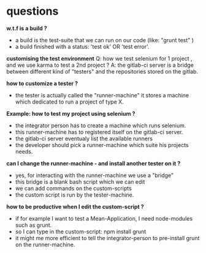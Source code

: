 # questions

 **w.t.f is a build ?**
- a build is the test-suite that we can run on our code (like: "grunt test" )
- a build finished with a status: 'test ok' OR 'test error'.



**customising the test environment**
 Q: how we test selenium for 1 project , and we use karma to test a 2nd project  ?
 A: the gitlab-ci server is a bridge between different kind of "testers" and the repositories stored on the gitlab.


**how to customize a tester  ?**
- the tester is actually called the "runner-machine" it stores a machine which dedicated to run a project of type X.


**Example: how to test my project using selenium ?**
- the integrator person has to create a machine which runs selenium.
- this runner-machine has to registered itself on the gitlab-ci server.
- the gitlab-ci server eventualy list the available runners
- the developer should pick a runner-machine which suite his projects needs.


**can I change the runner-machine - and install another tester on it ?**
- yes, for interacting with the runner-machine we use a "bridge"
- this bridge is a blank bash script which we can edit
- we can add commands on the custom-scripts
- the custom script is run by the tester-machine.


**how to be productive when I edit the custom-script ?**
- if for example I want to test a Mean-Application, I need node-modules such as grunt.
- so I can type in the custom-script: npm install grunt
- it might me more efficient to tell the integrator-person to pre-install grunt on the runner-machine.